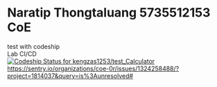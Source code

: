 # Naratip Thongtaluang 5735512153 CoE
test with codeship</br>
Lab CI/CD</br>
[![Codeship Status for kengzas1253/test_Calculator](https://app.codeship.com/projects/dbb37ed0-e44e-0137-2852-0ac16517213a/status?branch=master)](https://app.codeship.com/projects/373249)
</br>https://sentry.io/organizations/coe-0r/issues/1324258488/?project=1814037&query=is%3Aunresolved#
